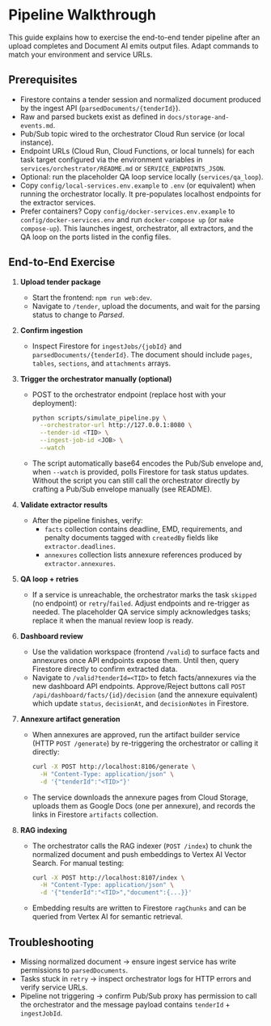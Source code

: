 # Pipeline Walkthrough

This guide explains how to exercise the end-to-end tender pipeline after an upload
completes and Document AI emits output files. Adapt commands to match your
environment and service URLs.

## Prerequisites

- Firestore contains a tender session and normalized document produced by the
  ingest API (`parsedDocuments/{tenderId}`).
- Raw and parsed buckets exist as defined in `docs/storage-and-events.md`.
- Pub/Sub topic wired to the orchestrator Cloud Run service (or local instance).
- Endpoint URLs (Cloud Run, Cloud Functions, or local tunnels) for each task
  target configured via the environment variables in
  `services/orchestrator/README.md` or `SERVICE_ENDPOINTS_JSON`.
- Optional: run the placeholder QA loop service locally (`services/qa_loop`).
- Copy `config/local-services.env.example` to `.env` (or equivalent) when running
  the orchestrator locally. It pre-populates localhost endpoints for the
  extractor services.
- Prefer containers? Copy `config/docker-services.env.example` to
  `config/docker-services.env` and run `docker-compose up` (or `make compose-up`).
  This launches ingest, orchestrator, all extractors, and the QA loop on the
  ports listed in the config files.

## End-to-End Exercise

1. **Upload tender package**
   - Start the frontend: `npm run web:dev`.
   - Navigate to `/tender`, upload the documents, and wait for the parsing status
     to change to *Parsed*.

2. **Confirm ingestion**
   - Inspect Firestore for `ingestJobs/{jobId}` and
     `parsedDocuments/{tenderId}`. The document should include `pages`, `tables`,
     `sections`, and `attachments` arrays.

3. **Trigger the orchestrator manually (optional)**
   - POST to the orchestrator endpoint (replace host with your deployment):

     ```bash
     python scripts/simulate_pipeline.py \
       --orchestrator-url http://127.0.0.1:8080 \
       --tender-id <TID> \
       --ingest-job-id <JOB> \
       --watch
     ```

   - The script automatically base64 encodes the Pub/Sub envelope and, when
     `--watch` is provided, polls Firestore for task status updates. Without the
     script you can still call the orchestrator directly by crafting a Pub/Sub
     envelope manually (see README).

4. **Validate extractor results**
   - After the pipeline finishes, verify:
     - `facts` collection contains deadline, EMD, requirements, and penalty
       documents tagged with `createdBy` fields like `extractor.deadlines`.
     - `annexures` collection lists annexure references produced by
       `extractor.annexures`.

5. **QA loop + retries**
   - If a service is unreachable, the orchestrator marks the task `skipped` (no
     endpoint) or `retry`/`failed`. Adjust endpoints and re-trigger as needed.
     The placeholder QA service simply acknowledges tasks; replace it when the
     manual review loop is ready.

6. **Dashboard review**
   - Use the validation workspace (frontend `/valid`) to surface facts and
     annexures once API endpoints expose them. Until then, query Firestore
     directly to confirm extracted data.
   - Navigate to `/valid?tenderId=<TID>` to fetch facts/annexures via the new
     dashboard API endpoints. Approve/Reject buttons call
     `POST /api/dashboard/facts/{id}/decision` (and the annexure equivalent)
     which update `status`, `decisionAt`, and `decisionNotes` in Firestore.

7. **Annexure artifact generation**
   - When annexures are approved, run the artifact builder service (HTTP
     `POST /generate`) by re-triggering the orchestrator or calling it directly:

     ```bash
     curl -X POST http://localhost:8106/generate \
       -H "Content-Type: application/json" \
       -d '{"tenderId":"<TID>"}'
     ```

   - The service downloads the annexure pages from Cloud Storage, uploads them as
     Google Docs (one per annexure), and records the links in Firestore
     `artifacts` collection.

8. **RAG indexing**
   - The orchestrator calls the RAG indexer (`POST /index`) to chunk the
     normalized document and push embeddings to Vertex AI Vector Search. For
     manual testing:

     ```bash
     curl -X POST http://localhost:8107/index \
       -H "Content-Type: application/json" \
       -d '{"tenderId":"<TID>","document":{...}}'
     ```

   - Embedding results are written to Firestore `ragChunks` and can be queried
     from Vertex AI for semantic retrieval.

## Troubleshooting

- Missing normalized document → ensure ingest service has write permissions to
  `parsedDocuments`.
- Tasks stuck in `retry` → inspect orchestrator logs for HTTP errors and verify
  service URLs.
- Pipeline not triggering → confirm Pub/Sub proxy has permission to call the
  orchestrator and the message payload contains `tenderId` + `ingestJobId`.
